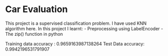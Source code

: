 # Car Evaluation
This project is a supervised classification problem.
I have used KNN algorithm here.
In this project I learnt:
    - Preprocessing using LabelEncoder
    - The zip() function in python

Training data accuracy :  0.9659163987138264
Test Data accuracy: 0.9942196531791907